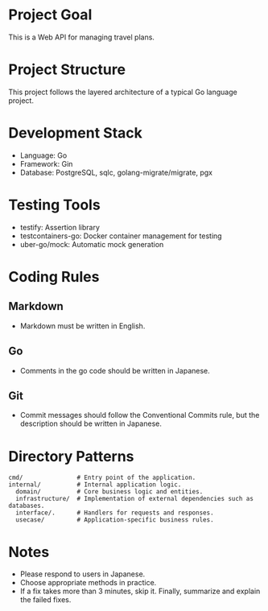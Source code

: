 # Project Goal
This is a Web API for managing travel plans.

# Project Structure
This project follows the layered architecture of a typical Go language project.

# Development Stack
- Language: Go
- Framework: Gin
- Database: PostgreSQL, sqlc, golang-migrate/migrate, pgx

# Testing Tools
- testify: Assertion library
- testcontainers-go: Docker container management for testing
- uber-go/mock: Automatic mock generation

# Coding Rules

## Markdown

- Markdown must be written in English.

## Go

- Comments in the go code should be written in Japanese.

## Git

- Commit messages should follow the Conventional Commits rule, but the description should be written in Japanese.

# Directory Patterns
```
cmd/               # Entry point of the application.
internal/          # Internal application logic.
  domain/          # Core business logic and entities.
  infrastructure/  # Implementation of external dependencies such as databases.
  interface/.      # Handlers for requests and responses.
  usecase/         # Application-specific business rules.
```

# Notes

- Please respond to users in Japanese.
- Choose appropriate methods in practice.
- If a fix takes more than 3 minutes, skip it. Finally, summarize and explain the failed fixes.
